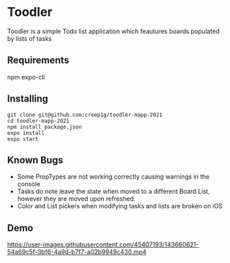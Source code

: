 # Toodler
Toodler is a simple Todo list application which feautures boards populated by lists of tasks

## Requirements
npm
expo-cli

## Installing
```
git clone git@github.com:creep1g/toodler-mapp-2021
cd toodler-mapp-2021
npm install package.json
expo install
expo start

```
## Known Bugs
- Some PropTypes are not working correctly causing warnings in the console
- Tasks do note leave the state when moved to a different Board List, however they are moved upon refreshed.
- Color and List pickers when modifying tasks and lists are broken on iOS

## Demo
https://user-images.githubusercontent.com/45407193/143660621-54a69c5f-3bf6-4a9d-b7f7-a02b9949c430.mp4

